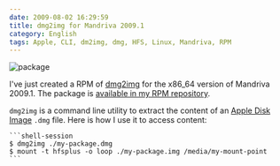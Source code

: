 ```yaml
---
date: 2009-08-02 16:29:59
title: dmg2img for Mandriva 2009.1
category: English
tags: Apple, CLI, dm2img, dmg, HFS, Linux, Mandriva, RPM
---
```


![package](/uploads/2009/package.png)

I've just created a RPM of [dmg2img](https://vu1tur.eu.org/tools/) for the x86_64 version of Mandriva 2009.1. The package is [available in my RPM repository](https://github.com/kdeldycke/mandriva-specs).

`dmg2img` is a command line utility to extract the content of an [Apple Disk Image](https://en.wikipedia.org/wiki/Apple_Disk_Image) `.dmg` file. Here is how I use it to access content:

    ```shell-session
    $ dmg2img ./my-package.dmg
    $ mount -t hfsplus -o loop ./my-package.img /media/my-mount-point
    ```

